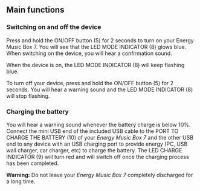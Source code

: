 ## Main functions

### Switching on and off the device

Press and hold the ON/OFF button (5) for 2 seconds to turn on your Energy Music Box 7. You will see that the LED MODE INDICATOR (8) glows blue. When switching on the device, you will hear a confirmation sound.

When the device is on, the LED MODE INDICATOR (8) will keep flashing blue.

To turn off your device, press and hold the ON/OFF button (5) for 2 seconds. You will hear a warning sound and the LED MODE INDICATOR (8) will stop flashing.

### Charging the battery
You will hear a warning sound whenever the battery charge is below 10%.  Connect the mini USB end of the included USB cable to the PORT TO CHARGE THE BATTERY (10) of your *Energy Music Box 7* and the other USB end to any device with an USB charging port to provide energy (PC, USB wall charger, car charger, etc) to charge the battery. The LED CHARGE INDICATOR (9) will turn red and will switch off once the charging process has been completed.

**Warning:** Do not leave your *Energy Music Box 7* completely discharged for a long time.
